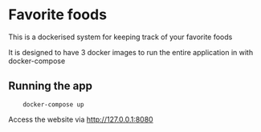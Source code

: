 # Favorite foods
This is a dockerised system for keeping track of your favorite foods

It is designed to have 3 docker images to run the entire application in with docker-compose

## Running the app
```
    docker-compose up

```

Access the website via http://127.0.0.1:8080